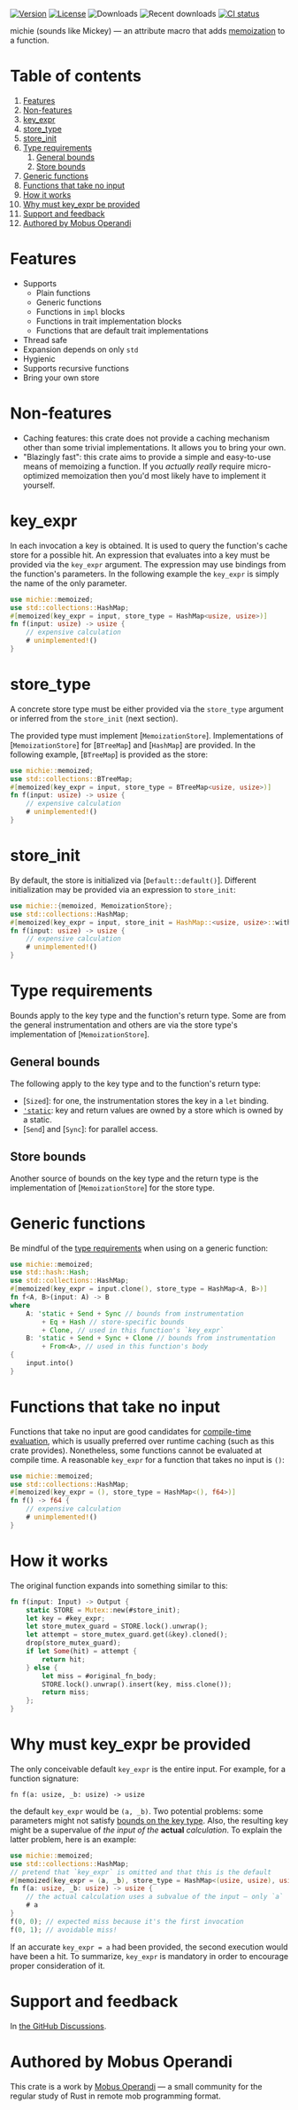 [![Version](https://img.shields.io/crates/v/michie)][crates.io]
[![License](https://img.shields.io/crates/l/michie)][license]
![Downloads](https://img.shields.io/crates/d/michie)
![Recent downloads](https://img.shields.io/crates/dr/michie)
[![CI status](https://img.shields.io/github/actions/workflow/status/mobusoperandi/michie/ci.yml?branch=master)][ci]

michie (sounds like Mickey) — an attribute macro that adds [memoization] to a function.

<!-- TOC -->
# Table of contents

1. [Features](#features)
1. [Non-features](#non-features)
1. [key_expr](#key_expr)
1. [store_type](#store_type)
1. [store_init](#store_init)
1. [Type requirements](#type-requirements)
    1. [General bounds](#general-bounds)
    1. [Store bounds](#store-bounds)
1. [Generic functions](#generic-functions)
1. [Functions that take no input](#functions-that-take-no-input)
1. [How it works](#how-it-works)
1. [Why must key_expr be provided](#why-must-key_expr-be-provided)
1. [Support and feedback](#support-and-feedback)
1. [Authored by Mobus Operandi](#authored-by-mobus-operandi)
<!-- TOC -->

# Features

- Supports
    - Plain functions
    - Generic functions
    - Functions in `impl` blocks
    - Functions in trait implementation blocks
    - Functions that are default trait implementations
- Thread safe
- Expansion depends on only `std`
- Hygienic
- Supports recursive functions
- Bring your own store

# Non-features

- Caching features: this crate does not provide a caching mechanism other than some trivial implementations.
  It allows you to bring your own.
- "Blazingly fast": this crate aims to provide a simple and easy-to-use means of memoizing a function.
  If you *actually really* require micro-optimized memoization then you'd most likely have to implement it yourself.

# key_expr

In each invocation a key is obtained.
It is used to query the function's cache store for a possible hit.
An expression that evaluates into a key must be provided via the `key_expr` argument.
The expression may use bindings from the function's parameters.
In the following example the `key_expr` is simply the name of the only parameter.

```rust
use michie::memoized;
use std::collections::HashMap;
#[memoized(key_expr = input, store_type = HashMap<usize, usize>)]
fn f(input: usize) -> usize {
    // expensive calculation
    # unimplemented!()
}
```

# store_type

A concrete store type must be either provided via the `store_type` argument or inferred from the `store_init` (next section).

The provided type must implement [`MemoizationStore`].
Implementations of [`MemoizationStore`] for [`BTreeMap`] and [`HashMap`] are provided.
In the following example, [`BTreeMap`] is provided as the store:

```rust
use michie::memoized;
use std::collections::BTreeMap;
#[memoized(key_expr = input, store_type = BTreeMap<usize, usize>)]
fn f(input: usize) -> usize {
    // expensive calculation
    # unimplemented!()
}
```

# store_init

By default, the store is initialized via [`Default::default()`].
Different initialization may be provided via an expression to `store_init`:

```rust
use michie::{memoized, MemoizationStore};
use std::collections::HashMap;
#[memoized(key_expr = input, store_init = HashMap::<usize, usize>::with_capacity(500))]
fn f(input: usize) -> usize {
    // expensive calculation
    # unimplemented!()
}
```

# Type requirements

Bounds apply to the key type and the function's return type.
Some are from the general instrumentation and others are via the store type's implementation of [`MemoizationStore`].

## General bounds

The following apply to the key type and to the function's return type:

- [`Sized`]: for one, the instrumentation stores the key in a `let` binding.
- [`'static`]: key and return values are owned by a store which is owned by a static.
- [`Send`] and [`Sync`]: for parallel access.

## Store bounds

Another source of bounds on the key type and the return type is the implementation of [`MemoizationStore`] for the store type.

# Generic functions

Be mindful of the [type requirements](#type-requirements) when using on a generic function:

```rust
use michie::memoized;
use std::hash::Hash;
use std::collections::HashMap;
#[memoized(key_expr = input.clone(), store_type = HashMap<A, B>)]
fn f<A, B>(input: A) -> B
where
    A: 'static + Send + Sync // bounds from instrumentation
        + Eq + Hash // store-specific bounds
        + Clone, // used in this function's `key_expr`
    B: 'static + Send + Sync + Clone // bounds from instrumentation
        + From<A>, // used in this function's body
{
    input.into()
}
```

# Functions that take no input

Functions that take no input are good candidates for [compile-time evaluation],
which is usually preferred over runtime caching (such as this crate provides).
Nonetheless, some functions cannot be evaluated at compile time.
A reasonable `key_expr` for a function that takes no input is `()`:

```rust
use michie::memoized;
use std::collections::HashMap;
#[memoized(key_expr = (), store_type = HashMap<(), f64>)]
fn f() -> f64 {
    // expensive calculation
    # unimplemented!()
}
```

# How it works

The original function expands into something similar to this:

```rust ignore
fn f(input: Input) -> Output {
    static STORE = Mutex::new(#store_init);
    let key = #key_expr;
    let store_mutex_guard = STORE.lock().unwrap();
    let attempt = store_mutex_guard.get(&key).cloned();
    drop(store_mutex_guard);
    if let Some(hit) = attempt {
        return hit;
    } else {
        let miss = #original_fn_body;
        STORE.lock().unwrap().insert(key, miss.clone());
        return miss;
    };
}
```

# Why must key_expr be provided

The only conceivable default `key_expr` is the entire input.
For example, for a function signature:
```text
fn f(a: usize, _b: usize) -> usize
```
the default `key_expr` would be `(a, _b)`.
Two potential problems: some parameters might not satisfy [bounds on the key type](#type-requirements).
Also, the resulting key might be a supervalue of _the input of the_ __actual__ _calculation_.
To explain the latter problem, here is an example:

```rust
use michie::memoized;
use std::collections::HashMap;
// pretend that `key_expr` is omitted and that this is the default
#[memoized(key_expr = (a, _b), store_type = HashMap<(usize, usize), usize>)]
fn f(a: usize, _b: usize) -> usize {
    // the actual calculation uses a subvalue of the input — only `a`
    # a
}
f(0, 0); // expected miss because it's the first invocation
f(0, 1); // avoidable miss!
```

If an accurate `key_expr = a` had been provided, the second execution would have been a hit.
To summarize, `key_expr` is mandatory in order to encourage proper consideration of it.

# Support and feedback

In [the GitHub Discussions].

# Authored by Mobus Operandi

This crate is a work by [Mobus Operandi] — a small community for the regular study of Rust in remote mob programming format.

[`'static`]: https://doc.rust-lang.org/rust-by-example/scope/lifetime/static_lifetime.html#trait-bound
[compile-time evaluation]: https://doc.rust-lang.org/std/keyword.const.html#compile-time-evaluable-functions
[memoization]: https://en.wikipedia.org/wiki/Memoization
[Mobus Operandi]: https://github.com/mobusoperandi
[crates.io]: https://crates.io/crates/michie
[ci]: https://github.com/mobusoperandi/michie/actions/workflows/ci.yml
[license]: https://tldrlegal.com/license/mit-license
[the GitHub Discussions]: https://github.com/mobusoperandi/michie/discussions

